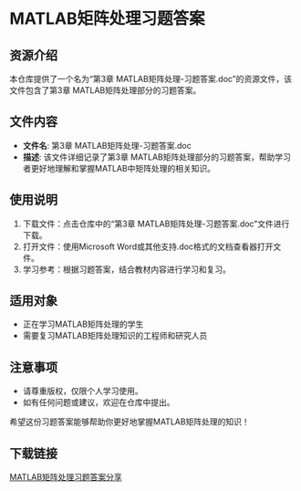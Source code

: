 # MATLAB矩阵处理习题答案

## 资源介绍

本仓库提供了一个名为“第3章 MATLAB矩阵处理-习题答案.doc”的资源文件，该文件包含了第3章 MATLAB矩阵处理部分的习题答案。

## 文件内容

- **文件名**: 第3章 MATLAB矩阵处理-习题答案.doc
- **描述**: 该文件详细记录了第3章 MATLAB矩阵处理部分的习题答案，帮助学习者更好地理解和掌握MATLAB中矩阵处理的相关知识。

## 使用说明

1. 下载文件：点击仓库中的“第3章 MATLAB矩阵处理-习题答案.doc”文件进行下载。
2. 打开文件：使用Microsoft Word或其他支持.doc格式的文档查看器打开文件。
3. 学习参考：根据习题答案，结合教材内容进行学习和复习。

## 适用对象

- 正在学习MATLAB矩阵处理的学生
- 需要复习MATLAB矩阵处理知识的工程师和研究人员

## 注意事项

- 请尊重版权，仅限个人学习使用。
- 如有任何问题或建议，欢迎在仓库中提出。

希望这份习题答案能够帮助你更好地掌握MATLAB矩阵处理的知识！

## 下载链接

[MATLAB矩阵处理习题答案分享](https://pan.quark.cn/s/006b399379d1)